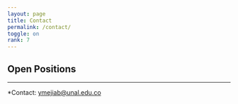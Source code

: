 ```yaml
---
layout: page
title: Contact
permalink: /contact/
toggle: on
rank: 7
---
```


## Open Positions
****

*Contact:  ymejiab@unal.edu.co


